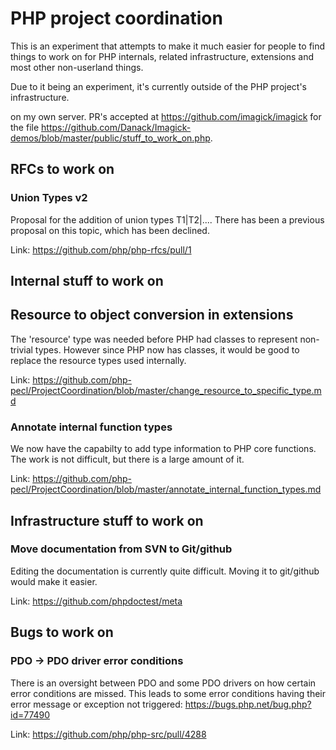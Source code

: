 # PHP project coordination

This is an experiment that attempts to make it much easier for people to find things to work on for PHP internals, related infrastructure, extensions and most other non-userland things.

Due to it being an experiment, it's currently outside of the PHP project's infrastructure. 
 
 
 on my own server. PR's accepted at https://github.com/imagick/imagick for the file https://github.com/Danack/Imagick-demos/blob/master/public/stuff_to_work_on.php.

## RFCs to work on


### Union Types v2

Proposal for the addition of union types T1|T2|.... There has been a previous proposal on this topic, which has been declined.

Link: https://github.com/php/php-rfcs/pull/1

## Internal stuff to work on

## Resource to object conversion in extensions

The 'resource' type was needed before PHP had classes to represent non-trivial types. However since PHP now has classes, it would be good to replace the resource types used internally.

Link: https://github.com/php-pecl/ProjectCoordination/blob/master/change_resource_to_specific_type.md

### Annotate internal function types

We now have the capabilty to add type information to PHP core functions. The work is not difficult, but there is a large amount of it.

Link: https://github.com/php-pecl/ProjectCoordination/blob/master/annotate_internal_function_types.md

## Infrastructure stuff to work on


### Move documentation from SVN to Git/github

Editing the documentation is currently quite difficult. Moving it to git/github would make it easier.

Link: https://github.com/phpdoctest/meta

## Bugs to work on

### PDO -> PDO driver error conditions

There is an oversight between PDO and some PDO drivers on how certain error conditions are missed. This leads to some error conditions having their error message or exception not triggered: https://bugs.php.net/bug.php?id=77490

Link: https://github.com/php/php-src/pull/4288


